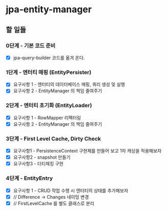 # jpa-entity-manager

## 할 일들

### 0단계 - 기본 코드 준비

-[x] jpa-query-builder 코드를 옮겨 온다.

### 1단계 - 엔터티 매핑 (EntityPersister)

- [x] 요구사항 1 - 엔터티의 데이터베이스 매핑, 쿼리 생성 및 실행
- [x] 요구사항 2 - EntityManager 의 책임 줄여주기

### 2단계 - 엔터티 초기화 (EntityLoader)

- [x] 요구사항 1 - RowMapper 리팩터링
- [x] 요구사항 2 - EntityManager 의 책임 줄여주기

### 3단계 - First Level Cache, Dirty Check

- [x] 요구사항1 - PersistenceContext 구현체를 만들어 보고 1차 캐싱을 적용해보자
- [x] 요구사항2 - snapshot 만들기
- [x] 요구사항3 - 더티체킹 구현

### 4단계 - EntityEntry

- [x] 요구사항 1 - CRUD 작업 수행 시 엔터티의 상태를 추가해보자
- [x] // Difference -> Changes 네이밍 변경
- [x] // FirstLevelCache 를 별도 클래스로 분리
